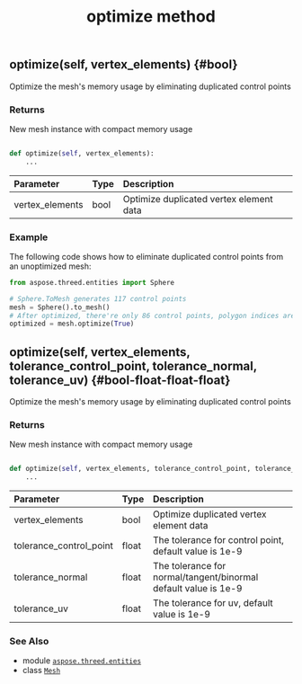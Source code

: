 ﻿---
title: optimize method
second_title: Aspose.3D for Python via .NET API References
description: 
type: docs
weight: 170
url: /python-net/aspose.threed.entities/mesh/optimize/
is_root: false
---

## optimize(self, vertex_elements) {#bool}

Optimize the mesh's memory usage by eliminating duplicated control points


### Returns 


New mesh instance with compact memory usage


```python

def optimize(self, vertex_elements):
    ...
```


| Parameter | Type | Description |
| :- | :- | :- |
| vertex_elements | bool | Optimize duplicated vertex element data |

### Example 


The following code shows how to eliminate duplicated control points from an unoptimized mesh:

```python
from aspose.threed.entities import Sphere

# Sphere.ToMesh generates 117 control points
mesh = Sphere().to_mesh()
# After optimized, there're only 86 control points, polygon indices are also remapped.
optimized = mesh.optimize(True)

```


## optimize(self, vertex_elements, tolerance_control_point, tolerance_normal, tolerance_uv) {#bool-float-float-float}

Optimize the mesh's memory usage by eliminating duplicated control points


### Returns 


New mesh instance with compact memory usage


```python

def optimize(self, vertex_elements, tolerance_control_point, tolerance_normal, tolerance_uv):
    ...
```


| Parameter | Type | Description |
| :- | :- | :- |
| vertex_elements | bool | Optimize duplicated vertex element data |
| tolerance_control_point | float | The tolerance for control point, default value is 1e-9 |
| tolerance_normal | float | The tolerance for normal/tangent/binormal default value is 1e-9 |
| tolerance_uv | float | The tolerance for uv, default value is 1e-9 |



### See Also
* module [`aspose.threed.entities`](../../)
* class [`Mesh`](/3d/python-net/aspose.threed.entities/mesh)
